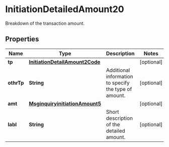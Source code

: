 

# InitiationDetailedAmount20

Breakdown of the transaction amount.
## Properties

Name | Type | Description | Notes
------------ | ------------- | ------------- | -------------
**tp** | [**InitiationDetailAmount2Code**](InitiationDetailAmount2Code.md) |  |  [optional]
**othrTp** | **String** | Additional information to specify the type of amount. |  [optional]
**amt** | [**MsginquiryinitiationAmount5**](MsginquiryinitiationAmount5.md) |  |  [optional]
**labl** | **String** | Short description of the detailed amount. |  [optional]



